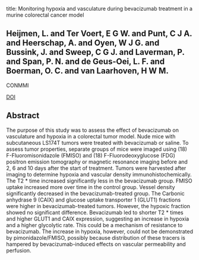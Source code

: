title: Monitoring hypoxia and vasculature during bevacizumab treatment in a murine colorectal cancer model

## Heijmen, L. and Ter Voert, E G W. and Punt, C J A. and Heerschap, A. and Oyen, W J G. and Bussink, J. and Sweep, C G J. and Laverman, P. and Span, P. N. and de Geus-Oei, L. F. and Boerman, O. C. and van Laarhoven, H W M.
CONMMI

<a href="https://doi.org/10.1002/cmmi.1564">DOI</a>

## Abstract
The purpose of this study was to assess the effect of bevacizumab on vasculature and hypoxia in a colorectal tumor model. Nude mice with subcutaneous LS174T tumors were treated with bevacizumab or saline. To assess tumor properties, separate groups of mice were imaged using (18) F-Fluoromisonidazole (FMISO) and (18) F-Fluorodeoxyglucose (FDG) positron emission tomography or magnetic resonance imaging before and 2, 6 and 10 days after the start of treatment. Tumors were harvested after imaging to determine hypoxia and vascular density immunohistochemically. The T2 * time increased significantly less in the bevacizumab group. FMISO uptake increased more over time in the control group. Vessel density significantly decreased in the bevacizumab-treated group. The Carbonic anhydrase 9 (CAIX) and glucose uptake transporter 1 (GLUT1) fractions were higher in bevacizumab-treated tumors. However, the hypoxic fraction showed no significant difference. Bevacizumab led to shorter T2 * times and higher GLUT1 and CAIX expression, suggesting an increase in hypoxia and a higher glycolytic rate. This could be a mechanism of resistance to bevacizumab. The increase in hypoxia, however, could not be demonstrated by pimonidazole/FMISO, possibly because distribution of these tracers is hampered by bevacizumab-induced effects on vascular permeability and perfusion.

